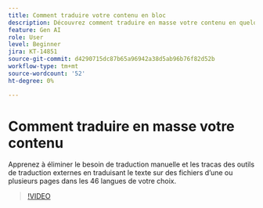 ```yaml
---
title: Comment traduire votre contenu en bloc
description: Découvrez comment traduire en masse votre contenu en quelques secondes
feature: Gen AI
role: User
level: Beginner
jira: KT-14851
source-git-commit: d4290715dc87b65a96942a38d5ab96b76f82d52b
workflow-type: tm+mt
source-wordcount: '52'
ht-degree: 0%

---
```


# Comment traduire en masse votre contenu

Apprenez à éliminer le besoin de traduction manuelle et les tracas des outils de traduction externes en traduisant le texte sur des fichiers d’une ou plusieurs pages dans les 46 langues de votre choix.

>[!VIDEO](https://video.tv.adobe.com/v/3427023?quality=12&learn=on&hidetitle=true)
